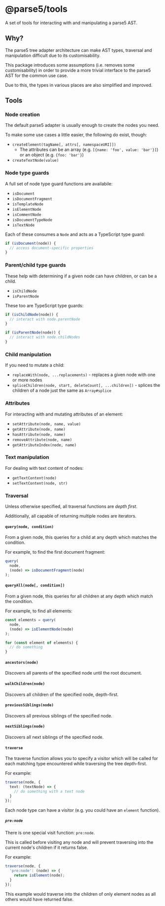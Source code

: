 # @parse5/tools

A set of tools for interacting with and manipulating a parse5 AST.

## Why?

The parse5 tree adapter architecture can make AST types, traversal and
manipulation difficult due to its customisability.

This package introduces some assumptions (i.e. removes some customisability)
in order to provide a more trivial interface to the parse5 AST for the common
use case.

Due to this, the types in various places are also simplified and improved.

## Tools

### Node creation

The default parse5 adapter is usually enough to create the nodes you need.

To make some use cases a little easier, the following do exist, though:

* `createElement(tagName[, attrs[, namespaceURI]])`
  * The attributes can be an array (e.g. `[{name: 'foo', value: 'bar'}]`) or
an object (e.g. `{foo: 'bar'}`)
* `createTextNode(value)`

### Node type guards

A full set of node type guard functions are availabile:

* `isDocument`
* `isDocumentFragment`
* `isTemplateNode`
* `isElementNode`
* `isCommentNode`
* `isDocumentTypeNode`
* `isTextNode`

Each of these consumes a `Node` and acts as a TypeScript type guard:

```ts
if (isDocument(node)) {
  // access document-specific properties
}
```

### Parent/child type guards

These help with determining if a given node can have children, or can be
a child.

* `isChildNode`
* `isParentNode`

These too are TypeScript type guards:

```ts
if (isChildNode(node)) {
  // interact with node.parentNode
}

if (isParentNode(node)) {
  // interact with node.childNodes
}
```

### Child manipulation

If you need to mutate a child:

* `replaceWith(node, ...replacements)` - replaces a given node with one or more
nodes
* `spliceChildren(node, start, deleteCount[, ...children])` - splices the
children of a node just the same as `Array#splice`

### Attributes

For interacting with and mutating attributes of an element:

* `setAttribute(node, name, value)`
* `getAttribute(node, name)`
* `hasAttribute(node, name)`
* `removeAttribute(node, name)`
* `getAttributeIndex(node, name)`

### Text manipulation

For dealing with text content of nodes:

* `getTextContent(node)`
* `setTextContent(node, str)`

### Traversal

Unless otherwise specified, all traversal functions are _depth first_.

Additionally, all capable of returning multiple nodes are iterators.

#### `query(node, condition)`

From a given node, this queries for a child at any depth which matches the
condition.

For example, to find the first document fragment:

```ts
query(
  node,
  (node) => isDocumentFragment(node)
);
```

#### `queryAll(node[, condition])`

From a given node, this queries for all children at any depth which match
the condition.

For example, to find all elements:

```ts
const elements = query(
  node,
  (node) => isElementNode(node)
);

for (const element of elements) {
  // do something
}
```

#### `ancestors(node)`

Discovers all parents of the specified node until the root document.

#### `walkChildren(node)`

Discovers all children of the specified node, depth-first.

#### `previousSiblings(node)`

Discovers all previous siblings of the specified node.

#### `nextSiblings(node)`

Discovers all next siblings of the specified node.

#### `traverse`

The traverse function allows you to specify a visitor which will be called
for each matching type encountered while traversing the tree depth-first.

For example:

```ts
traverse(node, {
  text: (textNode) => {
    // do something with a text node
  }
});
```

Each node type can have a visitor (e.g. you could have an `element` function).

##### `pre:node`

There is one special visit function: `pre:node`.

This is called before visiting any node and will prevent traversing into
the current node's children if it returns false.

For example:

```ts
traverse(node, {
  'pre:node': (node) => {
    return isElement(node);
  }
});
```

This example would traverse into the children of only element nodes as all
others would have returned false.
